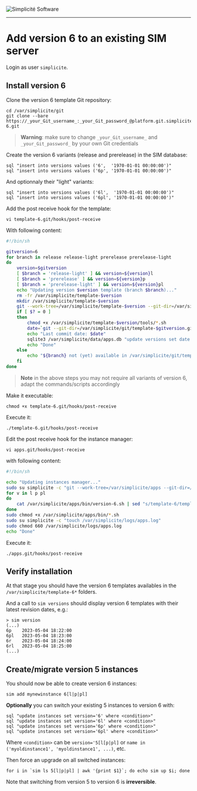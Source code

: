 ![Simplicit&eacute; Software](https://platform.simplicite.io/logos/logo250.png)
* * *

Add version 6 to an existing SIM server
=======================================

Login as user `simplicite`.

Install version 6
-----------------

Clone the version 6 template Git repository:

	cd /var/simplicite/git
	git clone --bare https://_your_Git_username_:_your_Git_password_@platform.git.simplicite.io/template-6.git

> **Warning**: make sure to change `_your_Git_username_` and `_your_Git_password_` by your own Git credentials

Create the version 6 variants (release and prerelease) in the SIM database:

	sql "insert into versions values ('6',  '1970-01-01 00:00:00')"
	sql "insert into versions values ('6p', '1970-01-01 00:00:00')"

And optionnaly their "light" variants:

	sql "insert into versions values ('6l',  '1970-01-01 00:00:00')"
	sql "insert into versions values ('6pl', '1970-01-01 00:00:00')"

Add the post receive hook for the template:

	vi template-6.git/hooks/post-receive

With following content:

```bash
#!/bin/sh

gitversion=6
for branch in release release-light prerelease prerelease-light
do
	version=$gitversion
	[ $branch = 'release-light' ] && version=${version}l
	[ $branch = 'prerelease' ] && version=${version}p
	[ $branch = 'prerelease-light' ] && version=${version}pl
	echo "Updating version $version template (branch $branch)..."
	rm -fr /var/simplicite/template-$version
	mkdir /var/simplicite/template-$version
	git --work-tree=/var/simplicite/template-$version --git-dir=/var/simplicite/git/template-$gitversion.git checkout -f $branch
	if [ $? = 0 ]
	then
		chmod +x /var/simplicite/template-$version/tools/*.sh
		date=`git --git-dir=/var/simplicite/git/template-$gitversion.git log -1 --date=iso | awk '/^Date:/ { print $2" "$3 }'`
		echo "Last commit date: $date"
		sqlite3 /var/simplicite/data/apps.db "update versions set date = '$date' where version = '$version'"
		echo "Done"
	else
		echo "${branch} not (yet) available in /var/simplicite/git/template-$gitversion.git"
	fi
done
```

> **Note** in the above steps you may not require all variants of version 6, adapt the commands/scripts accordingly

Make it executable:

	chmod +x template-6.git/hooks/post-receive

Execute it:

	./template-6.git/hooks/post-receive

Edit the post receive hook for the instance manager:

	vi apps.git/hooks/post-receive

with following content:

```bash
#!/bin/sh

echo "Updating instances manager..."
sudo su simplicite -c "git --work-tree=/var/simplicite/apps --git-dir=/var/simplicite/git/apps.git checkout -f master"
for v in l p pl
do
	cat /var/simplicite/apps/bin/version-6.sh | sed "s/template-6/template-6$v/g" > /var/simplicite/apps/bin/version-6$v.sh
done
sudo chmod +x /var/simplicite/apps/bin/*.sh
sudo su simplicite -c "touch /var/simplicite/logs/apps.log"
sudo chmod 660 /var/simplicite/logs/apps.log
echo "Done"
```

Execute it:

	./apps.git/hooks/post-receive

Verify installation
------------------

At that stage you should have the version 6 templates availables in the `/var/simplicite/template-6*` folders.

And a call to `sim versions` should display version 6 templates with their latest revision dates, e.g.:

```text
> sim version
(...)
6p    2023-05-04 18:22:00
6pl   2023-05-04 18:23:00
6r    2023-05-04 18:24:00
6rl   2023-05-04 18:25:00
(...)
```

Create/migrate version 5 instances
----------------------------------

You should now be able to create version 6 instances:

	sim add mynewinstance 6[l|p|pl]

**Optionally** you can switch your existing 5 instances to version 6 with:

	sql "update instances set version='6' where <condition>"
	sql "update instances set version='6l' where <condition>"
	sql "update instances set version='6p' where <condition>"
	sql "update instances set version='6pl' where <condition>"

Where `<condition>` can be `version='5[l[p|pl]` or `name in ('myoldinstance1', 'myoldinstance1', ...)`, etc.

Then force an upgrade on all switched instances:

	for i in `sim ls 5[l|p|pl] | awk '{print $1}`; do echo sim up $i; done

Note that switching from version 5 to version 6 is **irreversible**.
